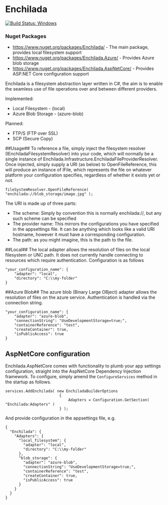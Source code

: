 # Enchilada
[![Build Status: Windows](https://ci.appveyor.com/api/projects/status/github/sparkeh9/enchilada?branch=master&svg=true)](https://ci.appveyor.com/api/projects/status/github/sparkeh9/enchilada?branch=master&svg=true)

### Nuget Packages ###
- https://www.nuget.org/packages/Enchilada/ - The main package, provides local filesystem support
- https://www.nuget.org/packages/Enchilada.Azure/ - Provides Azure blob storage
- https://www.nuget.org/packages/Enchilada.AspNetCore/ - Provides ASP.NET Core configuration support

Enchilada is a filesystem abstraction layer written in C#, the aim is to enable 
the seamless use of file operations over and between different providers.

Implemented:
- Local Filesystem - (local)
- Azure Blob Storage - (azure-blob)

Planned:
- FTP/S (FTP over SSL)
- SCP (Secure Copy)

##Usage##
To reference a file, simply inject the filesystem resolver (IEnchiladaFilesystemResolver) into your code, which will normally be a single instance of Enchilada.Infrastructure.EnchiladaFileProviderResolver.
Once injected, simply supply a URI (as below) to OpenFileReference, this will produce an instance of IFile, which represents the file on whatever platform your configuration specifies, regardless of whether it exists yet or not.

```
fileSystemResolver.OpenFileReference( "enchilada://blob_storage/image.jpg" );
```

The URI is made up of three parts:
- The scheme: Simply by convention this is normally enchilada://, but any such scheme can be specified
- The provider name: This mirrors the configurations you have specified in the appsettings file. It can be anything which looks like a valid URI hostname, however it must have a corresponding configuration.
- The path: as you might imagine, this is the path to the file.

##Local##
The local adapter allows the resolution of files on the local filesystem or UNC path. 
It does not currently handle connecting to resources which require authentication.
Configuration is as follows
```
"your_configuration_name": {
	"adapter": "local",
	"directory": "C:\\my-folder"
}
```

##Azure Blob##
The azure blob (Binary Large OBject) adapter allows the resolution of files on the azure service.
Authentication is handled via the connection string.
```
"your_configuration_name": {
	"adapter": "azure-blob",
	"connectionString": "UseDevelopmentStorage=true;",
	"containerReference": "test",
	"createContainer": true,
	"isPublicAccess": true
}
```

## AspNetCore configuration ##
Enchilada.AspNetCore comes with functionality to plumb your app settings configuration, straight
into the AspNetCore Dependency Injection framework. To configure, simply amend the `ConfigureServices` method 
in the startup as follows.

```
services.AddEnchilada( new EnchiladaBuilderOptions
                        {
                            Adapters = Configuration.GetSection( "Enchilada:Adapters" )
                        } );
```

And provide configuration in the appsettings file, e.g.
```
{
  "Enchilada": {
    "Adapters": {
      "local_filesystem": {
        "adapter": "local",
        "directory": "C:\\my-folder"
      },
      "blob_storage": {
        "adapter": "azure-blob",
        "connectionString": "UseDevelopmentStorage=true;",
        "containerReference": "test",
        "createContainer": true,
        "isPublicAccess": true
      }
    }
  }
}
```